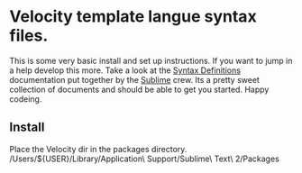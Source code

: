 # Velocity template langue syntax files.
This is some very basic install and set up instructions.
If you want to jump in a help develop this more. Take a look at the [Syntax Definitions](http://sublimetext.info/docs/en/extensibility/syntaxdefs.html) documentation put together by the [Sublime](http://sublimetext.info/) crew. Its a pretty sweet collection of documents and should be able to get you started. Happy codeing.

## Install
Place the Velocity dir in the packages directory.
	/Users/${USER}/Library/Application\ Support/Sublime\ Text\ 2/Packages
